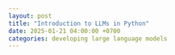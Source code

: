 ```yaml
---
layout: post
title: "Introduction to LLMs in Python"
date: 2025-01-21 04:00:00 +0700
categories: developing large language models
---
```


<!-- <object data="{{ site.url }}{{ site.baseurl }}/files/Scikit-Learn_Cheat_Sheet.pdf" width="1000" height="1000" type="application/pdf"></object> -->
